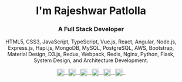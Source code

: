 <h1 align="center">I'm Rajeshwar Patlolla</h1>
<h3 align="center">A Full Stack Developer</h3>

<p align="center">
HTML5, CSS3, JavaScript, TypeScript, Vue.js, React, Angular, Node.js, Express.js, Hapi.js, MongoDB, MySQL, PostgreSQL, AWS, Bootstrap, Material Design, D3.js, Redux, Webpack, Redis, Nginx, Python, Flask, System Design, and Architecture Development.
</p>


<p align="center">
<a href="https://linkedin.com/in/rajeshwarpatlolla" target="blank"><img align="center" src="https://cdn1.iconfinder.com/data/icons/logotypes/32/square-linkedin-512.png" alt="rajeshwarpatlolla" height="20" width="20" /> &nbsp; </a>
<a href="https://codepen.io/rajeshwarpatlolla" target="blank"><img align="center" src="https://cdn0.iconfinder.com/data/icons/social-network-8/50/56-512.png" alt="rajeshwarpatlolla" height="20" width="20" /> &nbsp; </a>
<a href="https://stackoverflow.com/users/4337125" target="blank"><img align="center" src="https://cdn2.iconfinder.com/data/icons/social-icons-color/512/stackoverflow-512.png" alt="4337125" height="20" width="20" /> &nbsp; </a>
<a href="https://medium.com/@rajeshwar.patlolla" target="blank"><img align="center" src="https://cdn2.iconfinder.com/data/icons/social-icons-33/128/Medium-512.png" alt="@rajeshwar.patlolla" height="20" width="20" /> &nbsp; </a>
<a href="https://fb.com/rajeshwarpatlolla" target="blank"><img align="center" src="https://cdn4.iconfinder.com/data/icons/social-messaging-ui-color-shapes-2-free/128/social-facebook-square2-512.png" alt="rajeshwarpatlolla" height="20" width="20" /> &nbsp; </a>
<a href="https://twitter.com/rajeshwar_9032" target="blank"><img align="center" src="https://cdn2.iconfinder.com/data/icons/social-media-2285/512/1_Twitter3_colored_svg-512.png" alt="rajeshwar_9032" height="20" width="20" /> &nbsp; </a>
</p>
